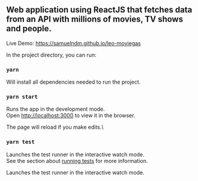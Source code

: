## Web application using ReactJS that fetches data from an API with millions of movies, TV shows and people.

Live Demo: https://samuelndm.github.io/leo-moviegas

In the project directory, you can run:

### `yarn`

Will install all dependencies needed to run the project.

### `yarn start`

Runs the app in the development mode.\
Open [http://localhost:3000](http://localhost:3000) to view it in the browser.

The page will reload if you make edits.\

### `yarn test`

Launches the test runner in the interactive watch mode.\
See the section about [running tests](https://facebook.github.io/create-react-app/docs/running-tests) for more information.

Launches the test runner in the interactive watch mode.
